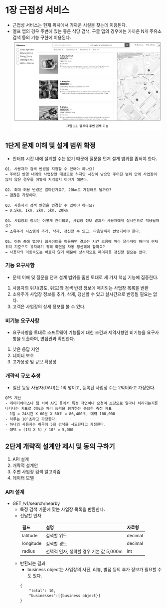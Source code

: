 # 1장 근접성 서비스
* 근접성 서비스는 현재 위치에서 가까운 시설을 찾는데 이용된다.
* 옐프 앱의 경우 주변에 있는 좋은 식당 검색, 구글 맵의 경우에는 가까운 N개 주유소 검색 등의 기능 구현에 이용된다.
![alt text](image.png)

## 1단계 문제 이해 및 설계 범위 확정
* 인터뷰 시간 내에 설계할 수는 없기 때문에 질문을 던져 설계 범위를 좁혀야 한다.
```
Q1. 사용자가 검색 반경을 지정할 수 있어야 하나요?
→ 주어진 반경 내에의 사업장만 대상으로 하지만 시간이 남으면 주어진 범위 안에 사업장이 많지 않은 경우를 어떻게 처리할지 이야기 해본다.

Q2. 최대 허용 반경은 얼마인가요?, 20km로 가정해도 될까요?
→ 괜찮은 가정이다.

Q3. 사용자가 검색 반경을 변경할 수 있어야 하나요?
→ 0.5km, 1km, 2km, 5km, 20km

Q4. 사업장의 정보는 어떻게 관리되고, 사업장 정보 결과가 사용자에게 실시간으로 적용될까요?
→ 소유주가 시스템에 추가, 삭제, 갱신할 수 있고, 다음날까지 반영되어야 한다.

Q5. 이동 중에 앱이나 웹사이트를 이용하면 결과는 시간 흐름에 따라 달라져야 하는데 현재 위치 기준으로 유지하기 위해 화면을 자동 갱신해야 할까요?
→ 사용자의 이동속도는 빠르지 않기 때문에 상시적으로 페이지를 갱신할 필요는 없다.
```

### 기능 요구사항
* 문제 이해 및 질문을 던져 설계 범위를 좁힌 토대로 세 가지 핵심 기능에 집중한다.
1. 사용자의 위치(경도, 위도)와 검색 반경 정보에 매치되는 사업장 목록을 반환
2. 소유주가 사업장 정보를 추가, 삭제, 갱신할 수 있고 실시간으로 반영될 필요는 없다.
3. 고객은 사업장의 상세 정보를 볼 수 있다.

### 비기능 요구사항
* 요구사항을 토대로 소프트웨어 기능들에 대한 조건과 제약사항인 비기능을 요구사항을 도출하며, 면접관과 확인한다.
1. 낮은 응답 지연
2. 데이터 보호
3. 고가용성 및 규모 확장성

### 개략적 규모 추정
* 일단 능동 사용자(DAU)는 1억 명이고, 등록된 사업장 수는 2억이라고 가정한다.
```
QPS 계산
- 데이터베이스나 웹 서버 API 등에서 특정 작업이나 요청이 초당으로 얼마나 처리되는지를 나타내는 지표로 성능과 처리 능력을 평가하는 중요한 측정 지표
- 1일 = 24시간 X 60분 X 60초 = 86,400초, 대략 100,000
- 하루는 10⁵초라고 가정한다.
- 하나의 사용자는 하루에 5회 검색을 시도한다고 가정한다.
- QPS = (1억 X 5) / 10⁵ = 5,000
```

## 2단계 개략적 설계안 제시 및 동의 구하기
1. API 설계
2. 개략적 설계안
3. 주변 사업장 검색 알고리즘
4. 데이터 모델

### API 설계
* GET /v1/search/nearby
  * 특정 검색 기준에 맞는 사업장 목록을 반환한다.
  * 전달할 인자
    <table class="table">
        <thead>
            <tr>
                <th>필드</th>
                <th>설명</th>
                <th>자료형</th>
            </tr>
        </thead>
        <tbody>
            <tr>
                <td>latitude</td>
                <td>검색할 위도</td>
                <td>decimal</td>
            </tr>
            <tr>
                <td>longitude</td>
                <td>검색할 경도</td>
                <td>decimal</td>
            </tr>
            <tr>
                <td>radius</td>
                <td>선택적 인자, 생략할 경우 기본 값 5,000m</td>
                <td>int</td>
            </tr>
        </tbody>
    </table>
  * 반환되는 결과
    * business object는 사업장의 사진, 리뷰, 별점 등의 추가 정보가 필요할 수 도 있다.
    ```
    {
        "total": 10, 
        "businesses":[{business object}]
    }
    ```